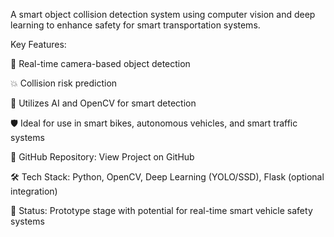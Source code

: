 A smart object collision detection system using computer vision and deep learning to enhance safety for smart transportation systems.

Key Features:

🎥 Real-time camera-based object detection

💥 Collision risk prediction

🧠 Utilizes AI and OpenCV for smart detection

🛡 Ideal for use in smart bikes, autonomous vehicles, and smart traffic systems

🔗 GitHub Repository: View Project on GitHub

🛠 Tech Stack: Python, OpenCV, Deep Learning (YOLO/SSD), Flask (optional integration)

📄 Status: Prototype stage with potential for real-time smart vehicle safety systems
